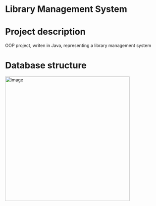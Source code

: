 # Library Management System 
# Project description
OOP project, writen in Java, representing a library management system 

# Database structure
<img width="402" alt="image" src="https://github.com/Alis-elsys/Library/assets/71932909/5a9756e9-4859-4b9e-93bb-ea50b3860bd2">
